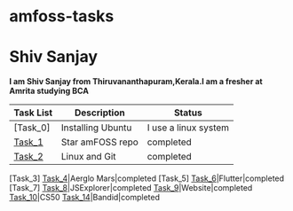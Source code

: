 # amfoss-tasks
# Shiv Sanjay
**I am Shiv Sanjay from Thiruvananthapuram,Kerala.I am a fresher at Amrita studying BCA**

Task List|Description|Status
---------|-----------|--------
[Task_0] | Installing Ubuntu  | I use a linux system
[Task_1](https://github.com/Kalzarkm/amfoss-tasks/tree/main/task-1)|Star amFOSS repo|completed
[Task_2](https://github.com/Kalzarkm/amfoss-tasks/tree/main/task-2)|Linux and Git|completed
[Task_3]
[Task_4](https://github.com/Kalzarkm/amfoss-tasks/tree/main/task-4)|Aerglo Mars|completed
[Task_5]
[Task_6](https://github.com/Kalzarkm/amfoss-tasks/tree/main/task-6)|Flutter|completed
[Task_7]
[Task_8](https://github.com/Kalzarkm/amfoss-tasks/tree/main/task-8)|JSExplorer|completed
[Task_9](https://github.com/Kalzarkm/Kalzarkm.github.io)|Website|completed
[Task_10](https://github.com/Kalzarkm/amfoss-tasks/tree/main/task-10)|CS50
[Task_14](https://github.com/Kalzarkm/amfoss-tasks/tree/main/task-14)|Bandid|completed
